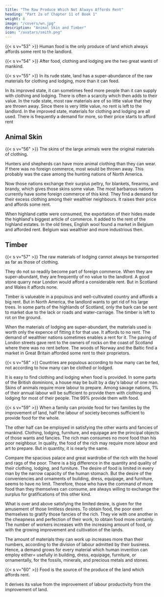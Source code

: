 ```yaml
---
title: "The Raw Produce Which Not Always Affords Rent"
heading: "Part 2a of Chapter 11 of Book 1"
weight: 8
image: "/covers/wn.jpg"
description: "Animal Skin and Timber"
icon: "/avatars/smith.png"
---
```




{{< s v="53" >}} Human food is the only produce of land which always affords some rent to the landlord.

{{< s v="54" >}} After food, clothing and lodging are the two great wants of mankind.

{{< s v="55" >}} In its rude state, land has a super-abundance of the raw materials for clothing and lodging, more than it can feed.

In its improved state, it can sometimes feed more people than it can supply with clothing and lodging.
There is often a scarcity which then adds to their value.
In the rude state, most raw materials are of so little value that they are thrown away.
Since there is very little value, no rent is left to the landlord.
In the improved state, materials for clothing and lodging are all used.
There is frequently a demand for more, so their price starts to afford rent


## Animal Skin

{{< s v="56" >}} The skins of the large animals were the original materials of clothing.

Hunters and shepherds can have more animal clothing than they can wear.
If there was no foreign commerce, most would be thrown away.
This probably was the case among the hunting nations of North America.

Now those nations exchange their surplus peltry, for blankets, firearms, and brandy, which gives those skins some value.
The most barbarous nations currently have some foreign commerce of this kind.
They find a demand for their excess clothing among their wealthier neighbours.
It raises their price and affords some rent.

When highland cattle were consumed, the exportation of their hides made the highland's biggest article of commerce.
It added to the rent of the highland estates.
In the old times, English wool found a market in Belgium and afforded rent.
Belgium was wealthier and more industrious then.


## Timber

{{< s v="57" >}} The raw materials of lodging cannot always be transported as far as those of clothing.

They do not so readily become part of foreign commerce.
When they are super-abundant, they are frequently of no value to the landlord.
A good stone quarry near London would afford a considerable rent.
But in Scotland and Wales it affords none.

Timber is valueable in a populous and well-cultivated country and affords a big rent.
But in North America, the landlord wants to get rid of his large trees.
In some parts of the highlands of Scotland, only the bark can be sent to market due to the lack or roads and water-carriage.
The timber is left to rot on the ground.

When the materials of lodging are super-abundant, the materials used is worth only the expence of fitting it for that use.
It affords to no rent.
The demand of wealthier nations sometimes enables a rent for it.
The paving of London streets gave rent to the owners of rocks on the coast of Scotland where there was no rent before.
The woods of Norway and the Baltic find a market in Great Britain afforded some rent to their proprietors.

{{< s v="58" >}} Countries are populous according to how many can be fed, not according to how many can be clothed or lodged.

It is easy to find clothing and lodging when food is provided.
In some parts of the British dominions, a house may be built by a day's labour of one man.
Skins of animals require more labour to prepare.
Among savage nations, 1% of their annual labour will be sufficient to provide them with clothing and lodging for most of their people.
The 99% provide them with food.

{{< s v="59" >}} When a family can provide food for two families by the improvement of land, half the labour of society becomes sufficient to provide food for the whole.

The other half can be employed in satisfying the other wants and fancies of mankind.
Clothing, lodging, furniture, and equipage are the principal objects of those wants and fancies.
The rich man consumes no more food than his poor neighbour.
In quality, the food of the rich may require more labour and art to prepare.
But in quantity, it is nearly the same.

Compare the spacious palace and great wardrobe of the rich with the hovel and rags of the poor.
There is a big difference in the quantity and quality of their clothing, lodging, and furniture.
The desire of food is limited in every man by the narrow capacity of the human stomach.
But the desire of the conveniencies and ornaments of building, dress, equipage, and furniture, seems to have no limit.
Therefore, those who have the command of more food than they themselves can consume, are always willing to exchange the surplus for gratifications of this other kind.

What is over and above satisfying the limited desire, is given for the amusement of those limitless desires.
To obtain food, the poor exert themselves to gratify those fancies of the rich.
They vie with one another in the cheapness and perfection of their work, to obtain food more certainly.
The number of workers increases with the increasing amount of food, or with the growing improvement and cultivation of the lands.

The amount of materials they can work up increases more than their numbers, according to the division of labour admitted by their business.
Hence, a demand grows for every material which human invention can employ either= 
usefully in building, dress, equipage, furniture, or
ornamentally, for the fossils, minerals, and precious metals and stones.

{{< s v="60" >}} Food is the source of the produce of the land which affords rent.

It derives its value from the improvement of labour productivity from the improvement of land.



